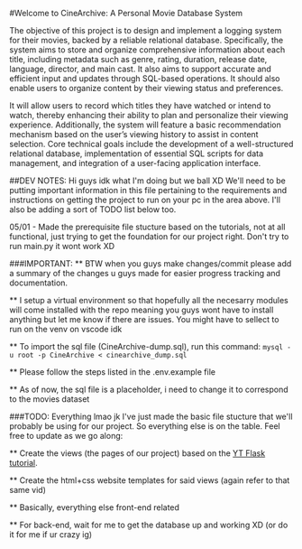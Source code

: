 #Welcome to CineArchive: A Personal Movie Database System

The objective of this project is to design and implement a logging system for their movies, backed by a reliable relational database. Specifically, the system aims to store and organize comprehensive information about each title, including metadata such as genre, rating, duration, release date, language, director, and main cast. It also aims to support accurate and efficient input and updates through SQL-based operations. It should also enable users to organize content by their viewing status and preferences.

It will allow users to record which titles they have watched or intend to watch, thereby enhancing their ability to plan and personalize their viewing experience. Additionally, the system will feature a basic recommendation mechanism based on the user’s viewing history to assist in content selection. Core technical goals include the development of a well-structured relational database, implementation of essential SQL scripts for data management, and integration of a user-facing application interface.



##DEV NOTES:
Hi guys idk what I'm doing but we ball XD
We'll need to be putting important information in this file pertaining to the requirements and instructions on getting the project to run on your pc in the area above. 
I'll also be adding a sort of TODO list below too.

05/01 - Made the prerequisite file stucture based on the tutorials, not at all functional, just trying to get the foundation for our project right. Don't try to run main.py it wont work XD

###IMPORTANT:
** BTW when you guys make changes/commit please add a summary of the changes u guys made for easier progress tracking and documentation. 

** I setup a virtual environment so that hopefully all the necesarry modules will come installed with the repo meaning you guys wont have to install anything but let me know if there are issues. You might have to sellect to run on the venv on vscode idk

** To import the sql file (CineArchive-dump.sql), run this command:
`mysql -u root -p CineArchive < cinearchive_dump.sql`

** Please follow the steps listed in the .env.example file

** As of now, the sql file is a placeholder, i need to change it to correspond to the movies dataset

###TODO:
Everything lmao jk I've just made the basic file stucture that we'll probably be using for our project. So everything else is on the table. Feel free to update as we go along:

** Create the views (the pages of our project) based on the [YT Flask tutorial](https://youtu.be/dam0GPOAvVI?si=ckB3nZ6AM8Zqutgt). 

** Create the html+css website templates for said views (again refer to that same vid)

** Basically, everything else front-end related

** For back-end, wait for me to get the database up and working XD (or do it for me if ur crazy ig)

